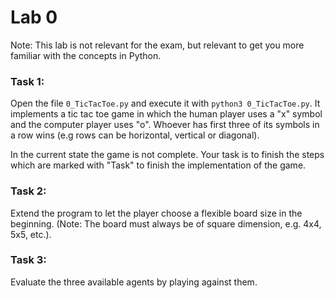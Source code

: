# Lab 0

Note: This lab is not relevant for the exam, but relevant to get you more familiar with the concepts in Python.

### Task 1:
Open the file `0_TicTacToe.py` and execute it with `python3 0_TicTacToe.py`.
It implements a tic tac toe game in which the human player uses a "x" symbol and the computer
player uses "o". Whoever has first three of its symbols in a row wins
(e.g rows can be horizontal, vertical or diagonal).

In the current state the game is not complete.
Your task is to finish the steps which are marked with "Task" to
finish the implementation of the game.

### Task 2:
Extend the program to let the player choose a flexible board size in the beginning.
(Note: The board must always be of square dimension, e.g. 4x4, 5x5, etc.).

### Task 3:
Evaluate the three available agents by playing against them.
